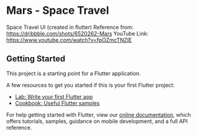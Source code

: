 # Mars - Space Travel

Space Travel UI (created in flutter) Reference from: https://dribbble.com/shots/6520262-Mars
YouTube Link: https://www.youtube.com/watch?v=fpOZmcTNZIE

## Getting Started

This project is a starting point for a Flutter application.

A few resources to get you started if this is your first Flutter project:

- [Lab: Write your first Flutter app](https://flutter.dev/docs/get-started/codelab)
- [Cookbook: Useful Flutter samples](https://flutter.dev/docs/cookbook)

For help getting started with Flutter, view our
[online documentation](https://flutter.dev/docs), which offers tutorials,
samples, guidance on mobile development, and a full API reference.
